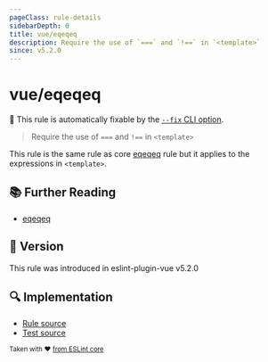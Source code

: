 ```yaml
---
pageClass: rule-details
sidebarDepth: 0
title: vue/eqeqeq
description: Require the use of `===` and `!==` in `<template>`
since: v5.2.0
---
```

# vue/eqeqeq

🔧 This rule is automatically fixable by the [`--fix` CLI option](https://eslint.org/docs/latest/user-guide/command-line-interface#--fix).

<!-- end auto-generated rule header -->

> Require the use of `===` and `!==` in `<template>`

This rule is the same rule as core [eqeqeq] rule but it applies to the expressions in `<template>`.

## :books: Further Reading

- [eqeqeq]

[eqeqeq]: https://eslint.org/docs/rules/eqeqeq

## :rocket: Version

This rule was introduced in eslint-plugin-vue v5.2.0

## :mag: Implementation

- [Rule source](https://github.com/vuejs/eslint-plugin-vue/blob/master/lib/rules/eqeqeq.js)
- [Test source](https://github.com/vuejs/eslint-plugin-vue/blob/master/tests/lib/rules/eqeqeq.js)

<sup>Taken with ❤️ [from ESLint core](https://eslint.org/docs/rules/eqeqeq)</sup>
